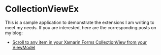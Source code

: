 # CollectionViewEx

This is a sample application to demonstrate the extensions I am writing to meet my needs. If you are interested, here are the corresponding posts on my blog:

- [Scroll to any item in your Xamarin.Forms CollectionView from your ViewModel](https://msicc.net/scroll-to-any-item-in-your-xamarin-forms-collectionview-from-your-viewmodel)
